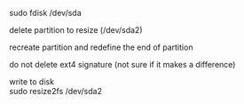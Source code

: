 sudo fdisk /dev/sda

delete partition to resize (/dev/sda2)

recreate partition and redefine the end of partition

do not delete ext4 signature (not sure if it makes a difference)

write to disk  
sudo resize2fs /dev/sda2